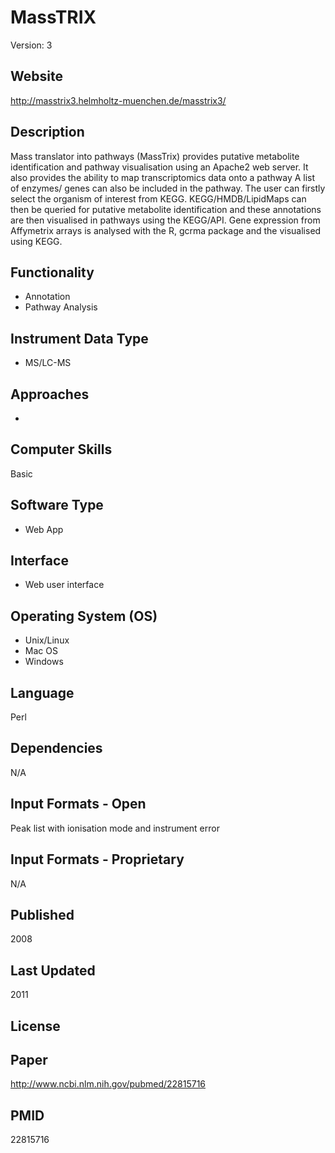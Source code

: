 # MassTRIX
Version: 3

## Website
http://masstrix3.helmholtz-muenchen.de/masstrix3/

## Description
Mass translator into pathways (MassTrix) provides putative metabolite identification and pathway visualisation using an Apache2 web server. It also provides the ability to map transcriptomics data onto a pathway A list of enzymes/ genes can also be included in the pathway. The user can firstly select the organism of interest from KEGG. KEGG/HMDB/LipidMaps can then be queried for putative metabolite identification and these annotations are then visualised in pathways using the KEGG/API. Gene expression from Affymetrix arrays is analysed with the R, gcrma package and the visualised using KEGG.

## Functionality
- Annotation
- Pathway Analysis

## Instrument Data Type
- MS/LC-MS

## Approaches
-

## Computer Skills
Basic

## Software Type
- Web App

## Interface
- Web user interface

## Operating System (OS)
- Unix/Linux
- Mac OS
- Windows

## Language
Perl

## Dependencies
N/A

## Input Formats - Open
Peak list with ionisation mode and instrument error

## Input Formats - Proprietary
N/A

## Published
2008

## Last Updated
2011

## License

## Paper
http://www.ncbi.nlm.nih.gov/pubmed/22815716

## PMID
22815716
